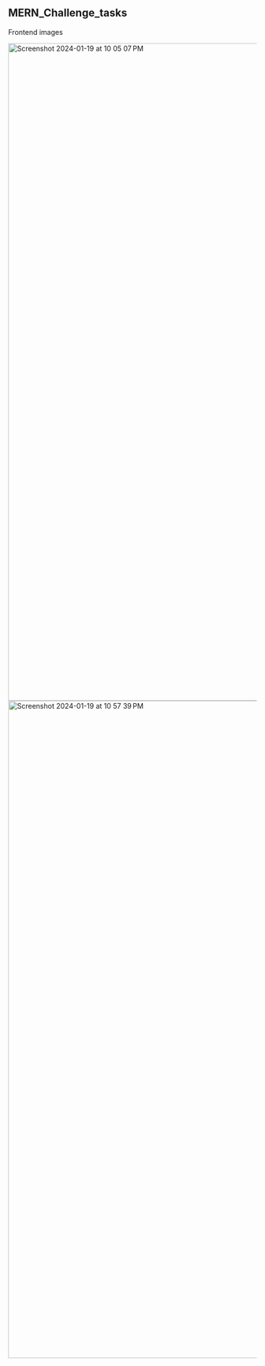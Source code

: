 ## MERN_Challenge_tasks
<p>Frontend images</p>
<img width="1330" alt="Screenshot 2024-01-19 at 10 05 07 PM" src="https://github.com/aditya-shrimali/MERN_Challenge_tasks/assets/99111197/bbbc4e0a-f284-4253-8755-8ddcf8e820ac">
<img width="1330" alt="Screenshot 2024-01-19 at 10 57 39 PM" src="https://github.com/aditya-shrimali/MERN_Challenge_tasks/assets/99111197/08fe9e62-0eea-4d67-bf90-65a2b0c76d47">



